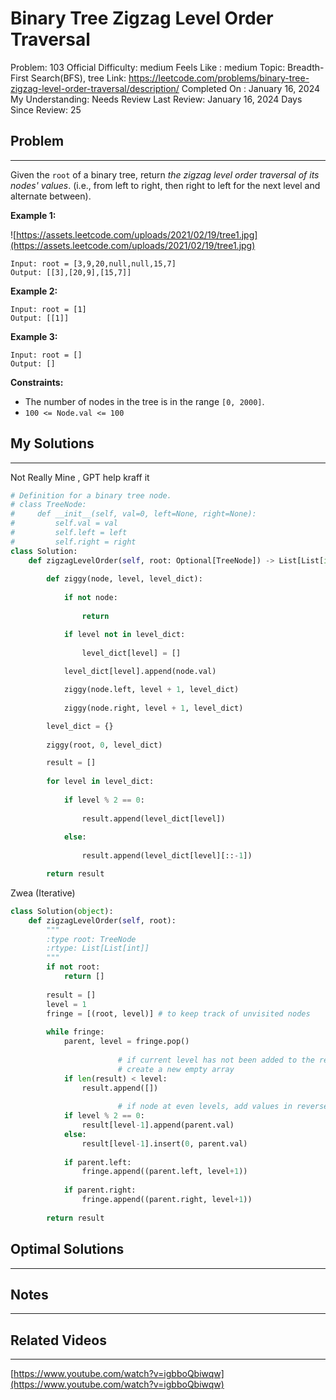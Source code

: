 # Binary Tree Zigzag Level Order Traversal

Problem: 103
Official Difficulty: medium
Feels Like : medium
Topic: Breadth-First Search(BFS), tree
Link: https://leetcode.com/problems/binary-tree-zigzag-level-order-traversal/description/
Completed On : January 16, 2024
My Understanding: Needs Review
Last Review: January 16, 2024
Days Since Review: 25

## Problem

---

Given the `root` of a binary tree, return *the zigzag level order traversal of its nodes' values*. (i.e., from left to right, then right to left for the next level and alternate between).

**Example 1:**

![https://assets.leetcode.com/uploads/2021/02/19/tree1.jpg](https://assets.leetcode.com/uploads/2021/02/19/tree1.jpg)

```
Input: root = [3,9,20,null,null,15,7]
Output: [[3],[20,9],[15,7]]
```

**Example 2:**

```
Input: root = [1]
Output: [[1]]
```

**Example 3:**

```
Input: root = []
Output: []
```

**Constraints:**

- The number of nodes in the tree is in the range `[0, 2000]`.
- `100 <= Node.val <= 100`

## My Solutions

---

Not Really Mine , GPT help kraff it

```python
# Definition for a binary tree node.
# class TreeNode:
#     def __init__(self, val=0, left=None, right=None):
#         self.val = val
#         self.left = left
#         self.right = right
class Solution:
    def zigzagLevelOrder(self, root: Optional[TreeNode]) -> List[List[int]]:
        
        def ziggy(node, level, level_dict):
            
            if not node:
                
                return

            if level not in level_dict:
                
                level_dict[level] = []
                
            level_dict[level].append(node.val)

            ziggy(node.left, level + 1, level_dict)
            
            ziggy(node.right, level + 1, level_dict)

        level_dict = {}
        
        ziggy(root, 0, level_dict)

        result = []
        
        for level in level_dict:
            
            if level % 2 == 0:
                
                result.append(level_dict[level])
                
            else:
                
                result.append(level_dict[level][::-1])

        return result
```

Zwea (Iterative)

```python
class Solution(object):
    def zigzagLevelOrder(self, root):
        """
        :type root: TreeNode
        :rtype: List[List[int]]
        """
        if not root:
            return []
            
        result = []
        level = 1
        fringe = [(root, level)] # to keep track of unvisited nodes
        
        while fringe:
            parent, level = fringe.pop()
            
						# if current level has not been added to the result,
						# create a new empty array 
            if len(result) < level:
                result.append([])
            
						# if node at even levels, add values in reverse order
            if level % 2 == 0:
                result[level-1].append(parent.val)
            else:
                result[level-1].insert(0, parent.val)
               
            if parent.left:
                fringe.append((parent.left, level+1))
            
            if parent.right:
                fringe.append((parent.right, level+1))
                
        return result
```

## Optimal Solutions

---

## Notes

---

 

## Related Videos

---

[https://www.youtube.com/watch?v=igbboQbiwqw](https://www.youtube.com/watch?v=igbboQbiwqw)